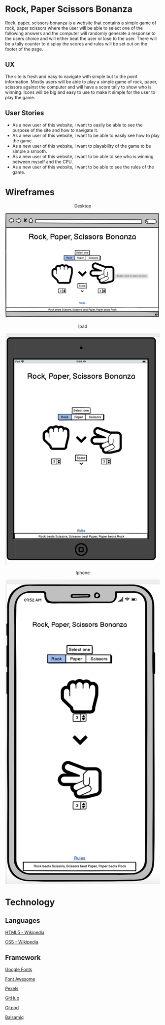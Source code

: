 # Rock, Paper Scissors Bonanza

Rock, paper, scissors bonanza is a website that contains a simple game of rock, paper scissors where the user will be able to select one of the following answers and the computer will randomly generate a response to the users choice and will either beat the user or lose to the user. There will be a tally counter to display the scores and rules will be set out on the footer of the page.

## UX

The site is fresh and easy to navigate with simple but to the point information. Mostly users will be able to play a simple game of rock, paper, scissors against the computer and will have a score tally to show who is winning. Icons will be big and easy to use to make it simple for the user to play the game.

## User Stories
- As a new user of this website, I want to easily be able to see the purpose of the site and how to navigate it.
- As a new user of this website, I want to be able to easily see how to play the game.
- As a new user of this website, I want to playability of the game to be simple a smooth.
- As a new user of this website, I want to be able to see who is winning between myself and the CPU.
- As a new user of this website, I want to be able to see the rules of the game.


# Wireframes

<p align="center">Desktop</p>
<p align="center">
  <img src="assets/wireframes/desktop.png" width="800" title="hover text">
</p>

<p align="center">Ipad</p>
<p align="center">
  <img src="assets/wireframes/ipad.png" width="500" title="hover text">
</p>

<p align="center">Iphone</p>
<p align="center">
  <img src="assets/wireframes/iphone.png" width="500" title="hover text">
</p>

# Technology

## **Languages**

[HTML5 - Wikipedia](https://en.wikipedia.org/wiki/HTML5)

[CSS - Wikipedia](https://en.wikipedia.org/wiki/CSS)

## Framework

[Google Fonts](https://fonts.google.com/)

[Font Awesome](https://fontawesome.com/)

[Pexels](https://www.pexels.com/)

[GitHub](https://github.com/)

[Gitpod](https://www.gitpod.io/)

[Balsamiq](https://balsamiq.com/)